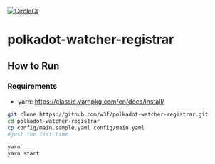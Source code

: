 [![CircleCI](https://circleci.com/gh/w3f/polkadot-watcher-registrar.svg?style=svg)](https://circleci.com/gh/w3f/polkadot-watcher-registrar)

# polkadot-watcher-registrar

## How to Run 

### Requirements
- yarn: https://classic.yarnpkg.com/en/docs/install/

```bash
git clone https://github.com/w3f/polkadot-watcher-registrar.git
cd polkadot-watcher-registrar
cp config/main.sample.yaml config/main.yaml 
#just the fist time

yarn
yarn start
```